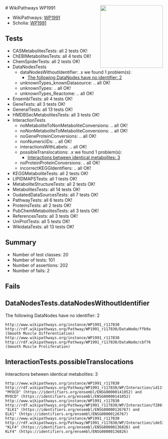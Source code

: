 <img style="float: right; width: 200px" src="https://upload.wikimedia.org/wikipedia/commons/thumb/8/83/Wplogo_with_text_500.png/640px-Wplogo_with_text_500.png" />
# WikiPathways WP1991

* WikiPathways: [WP1991](https://new.wikipathways.org/pathways/WP1991)
* Scholia: [WP1991](https://scholia.toolforge.org/wikipathways/WP1991)
## Tests
* CASMetabolitesTests: all 2 tests OK!
* ChEBIMetabolitesTests: all 4 tests OK!
* ChemSpiderTests: all 2 tests OK!
* DataNodesTests
    * dataNodesWithoutIdentifier: .x we found 1 problem(s):
        * [The following DataNodes have no identifier: 2](#d2d32fa1)
    * unknownTypes_knownDatasource: .. all OK!
    * unknownTypes: .. all OK!
    * unknownTypes_Reactome: .. all OK!
* EnsemblTests: all 4 tests OK!
* GeneTests: all 3 tests OK!
* GeneralTests: all 13 tests OK!
* HMDBSecMetabolitesTests: all 3 tests OK!
* InteractionTests
    * noMetaboliteToNonMetaboliteConversions: .. all OK!
    * noNonMetaboliteToMetaboliteConversions: .. all OK!
    * noGeneProteinConversions: .. all OK!
    * nonNumericIDs: .. all OK!
    * interactionsWithLabels: .. all OK!
    * possibleTranslocations: .x we found 1 problem(s):
        * [Interactions between identical metabolites: 3](#d59038c6)
    * noProteinProteinConversions: .. all OK!
    * incorrectKEGGIdentifiers: .. all OK!
* KEGGMetaboliteTests: all 2 tests OK!
* LIPIDMAPSTests: all 1 tests OK!
* MetaboliteStructureTests: all 2 tests OK!
* MetabolitesTests: all 14 tests OK!
* OudatedDataSourcesTests: all 7 tests OK!
* PathwayTests: all 6 tests OK!
* ProteinsTests: all 2 tests OK!
* PubChemMetabolitesTests: all 3 tests OK!
* ReferencesTests: all 3 tests OK!
* UniProtTests: all 5 tests OK!
* WikidataTests: all 13 tests OK!


## Summary

* Number of test classes: 20
* Number of tests: 101
* Number of assertions: 202
* Number of fails: 2

## Fails

<a name="d2d32fa1" />

## DataNodesTests.dataNodesWithoutIdentifier

The following DataNodes have no identifier: 2
```
http://www.wikipathways.org/instance/WP1991_r117830 http://rdf.wikipathways.org/Pathway/WP1991_r117830/DataNode/ffb9a (Smooth Muscle Differentiation)
http://www.wikipathways.org/instance/WP1991_r117830 http://rdf.wikipathways.org/Pathway/WP1991_r117830/DataNode/cbf76 (Smooth Muscle Proliferation)
```

<a name="d59038c6" />

## InteractionTests.possibleTranslocations

Interactions between identical metabolites: 3
```
http://www.wikipathways.org/instance/WP1991_r117830 http://rdf.wikipathways.org/Pathway/WP1991_r117830/WP/Interaction/id11f31ff5 "MYOCD" (https://identifiers.org/ensembl/ENSG00000141052) and 
MYOCD" (https://identifiers.org/ensembl/ENSG00000141052)
http://www.wikipathways.org/instance/WP1991_r117830 http://rdf.wikipathways.org/Pathway/WP1991_r117830/WP/Interaction/f286f "ELK1" (https://identifiers.org/ensembl/ENSG00000126767) and 
ELK1" (https://identifiers.org/ensembl/ENSG00000126767)
http://www.wikipathways.org/instance/WP1991_r117830 http://rdf.wikipathways.org/Pathway/WP1991_r117830/WP/Interaction/ide5359fbd "KLF4" (https://identifiers.org/ensembl/ENSG00000136826) and 
KLF4" (https://identifiers.org/ensembl/ENSG00000136826)
```

